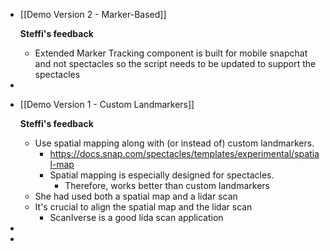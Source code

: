 - [[Demo Version 2 - Marker-Based]]
  
  **Steffi's feedback**
	- Extended Marker Tracking component is built for mobile snapchat and not spectacles so the script needs to be updated to support the spectacles
-
- [[Demo Version 1 - Custom Landmarkers]]
  
  **Steffi's feedback**
	- Use spatial mapping along with (or instead of) custom landmarkers.
		- https://docs.snap.com/spectacles/templates/experimental/spatial-map
		- Spatial mapping is especially designed for spectacles.
			- Therefore, works better than custom landmarkers
	- She had used both a spatial map and a lidar scan
	- It's crucial to align the spatial map and the lidar scan
		- ScanIverse is a good lida scan application
-
-